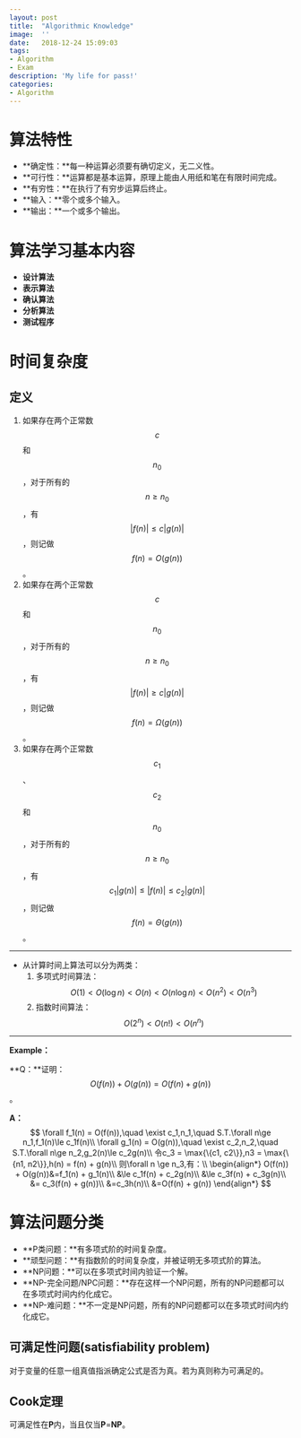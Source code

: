 ```yaml
---
layout:	post
title:	"Algorithmic Knowledge"
image:	''
date:	2018-12-24 15:09:03
tags:	
- Algorithm
- Exam
description: 'My life for pass!'
categories:
- Algorithm
---
```


<script type="text/javascript" src="../MathJax/MathJax.js?config=default"></script>

# 算法特性

* **确定性：**每一种运算必须要有确切定义，无二义性。
* **可行性：**运算都是基本运算，原理上能由人用纸和笔在有限时间完成。
* **有穷性：**在执行了有穷步运算后终止。
* **输入：**零个或多个输入。
* **输出：**一个或多个输出。

# 算法学习基本内容

- **设计算法**
- **表示算法**
- **确认算法**
- **分析算法**
- **测试程序**

# 时间复杂度

## 定义

1. 如果存在两个正常数 $$c$$ 和 $$n_0$$ ，对于所有的$$n≥n_0$$，有$$|f(n)|≤c|g(n)|$$，则记做$$f(n)=O(g(n))$$。
2. 如果存在两个正常数 $$c$$ 和 $$n_0$$ ，对于所有的$$n≥n_0$$，有$$|f(n)|≥c|g(n)|$$，则记做$$f(n)=\Omega(g(n))$$。
3. 如果存在两个正常数 $$c_1$$、$$c_2$$和 $$n_0$$ ，对于所有的$$n≥n_0$$，有$$c_1|g(n)|≤|f(n)|≤c_2|g(n)|$$，则记做$$f(n)=\Theta(g(n))$$。

---

* 从计算时间上算法可以分为两类：
  1. 多项式时间算法：$$O(1)<O(\log n)<O(n)<O(n\log n)<O(n^2)<O(n^3)$$
  2. 指数时间算法：$$O(2^n)<O(n!)<O(n^n)$$

---

**Example：**

**Q：**证明：$$O(f(n))+O(g(n))=O(f(n)+g(n))$$。

**A：**
$$
\forall f_1(n) = O(f(n)),\quad \exist c_1,n_1,\quad S.T.\forall n\ge n_1,f_1(n)\le c_1f(n)\\
\forall g_1(n) = O(g(n)),\quad \exist c_2,n_2,\quad S.T.\forall n\ge n_2,g_2(n)\le c_2g(n)\\
令c_3 = \max{\{c1, c2\}},n3 = \max{\{n1, n2\}},h(n) = f(n) + g(n)\\
则\forall n \ge n_3,有：\\
\begin{align*}
O(f(n)) + O(g(n))&=f_1(n) + g_1(n)\\
&\le c_1f(n) + c_2g(n)\\
&\le c_3f(n) + c_3g(n)\\
&= c_3(f(n) + g(n))\\
&=c_3h(n)\\
&=O(f(n) + g(n))
\end{align*}
$$


# 算法问题分类

* **P类问题：**有多项式阶的时间复杂度。
* **顽型问题：**有指数阶的时间复杂度，并被证明无多项式阶的算法。
* **NP问题：**可以在多项式时间内验证一个解。
* **NP-完全问题/NPC问题：**存在这样一个NP问题，所有的NP问题都可以在多项式时间内约化成它。
* **NP-难问题：**不一定是NP问题，所有的NP问题都可以在多项式时间内约化成它。

## 可满足性问题(satisfiability problem)

对于变量的任意一组真值指派确定公式是否为真。若为真则称为可满足的。

## Cook定理

可满足性在**P**内，当且仅当**P**=**NP**。